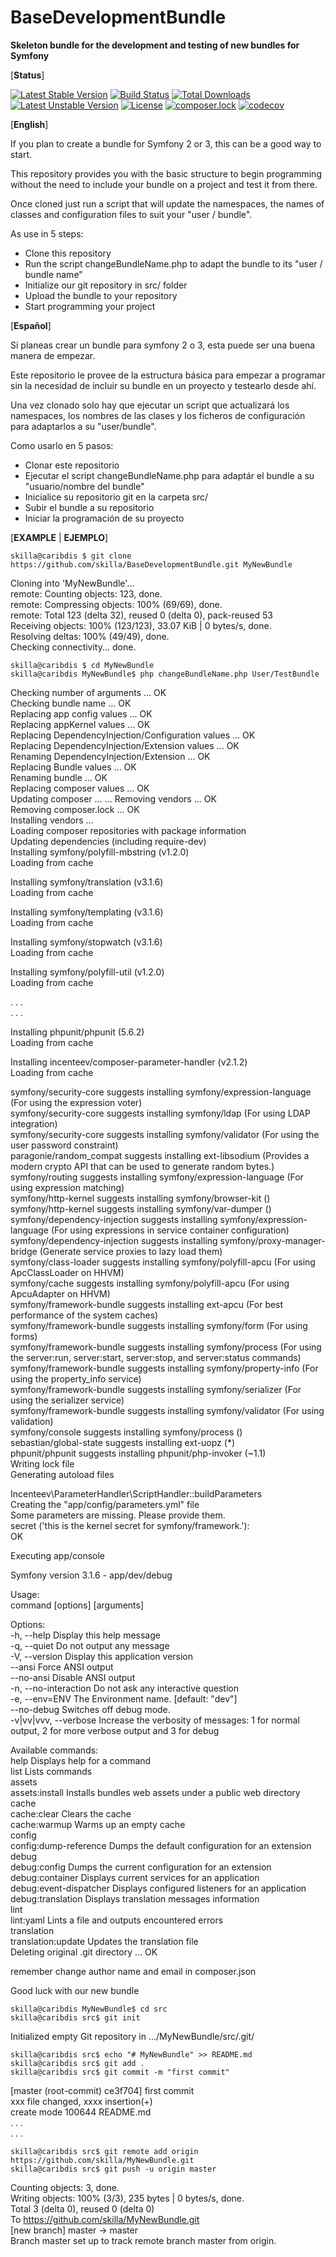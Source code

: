 # BaseDevelopmentBundle

__Skeleton bundle for the development and testing of new bundles for Symfony__

[__Status__]

[![Latest Stable Version](https://img.shields.io/github/release/skilla/BaseDevelopmentBundle.svg)](https://packagist.org/packages/skilla/base-development-bundle#1.0.0)
[![Build Status](https://travis-ci.org/skilla/BaseDevelopmentBundle.svg?branch=master)](https://travis-ci.org/skilla/BaseDevelopmentBundle)
[![Total Downloads](https://poser.pugx.org/skilla/base-development-bundle/downloads)](https://packagist.org/packages/skilla/base-development-bundle)
[![Latest Unstable Version](https://poser.pugx.org/skilla/base-development-bundle/v/unstable)](https://packagist.org/packages/skilla/base-development-bundle#dev-master)
[![License](https://poser.pugx.org/skilla/base-development-bundle/license)](https://packagist.org/packages/skilla/base-development-bundle)
[![composer.lock](https://poser.pugx.org/skilla/base-development-bundle/composerlock)](https://packagist.org/packages/skilla/base-development-bundle)
[![codecov](https://codecov.io/gh/skilla/BaseDevelopmentBundle/branch/master/graph/badge.svg)](https://codecov.io/gh/skilla/BaseDevelopmentBundle)

[__English__]

If you plan to create a bundle for Symfony 2 or 3, this can be a good way to start.

This repository provides you with the basic structure to begin programming without the need to include your bundle on a project and test it from there.

Once cloned just run a script that will update the namespaces, the names of classes and configuration files to suit your "user / bundle".

As use in 5 steps:
- Clone this repository
- Run the script changeBundleName.php to adapt the bundle to its "user / bundle name"
- Initialize our git repository in src/ folder
- Upload the bundle to your repository
- Start programming your project

[__Español__]

Si planeas crear un bundle para symfony 2 o 3, esta puede ser una buena manera de empezar.

Este repositorio le provee de la estructura básica para empezar a programar sin la necesidad de incluir su bundle en un proyecto y testearlo desde ahí.

Una vez clonado solo hay que ejecutar un script que actualizará los namespaces, los nombres de las clases y los ficheros de configuración para adaptarlos a su "user/bundle".

Como usarlo en 5 pasos:
- Clonar este repositorio
- Ejecutar el script changeBundleName.php para adaptár el bundle a su "usuario/nombre del bundle"
- Inicialice su repositorio git en la carpeta src/
- Subir el bundle a su repositorio
- Iniciar la programación de su proyecto


[__EXAMPLE__ | __EJEMPLO__]

```shell
skilla@caribdis $ git clone https://github.com/skilla/BaseDevelopmentBundle.git MyNewBundle
```

Cloning into 'MyNewBundle'...  
remote: Counting objects: 123, done.  
remote: Compressing objects: 100% (69/69), done.  
remote: Total 123 (delta 32), reused 0 (delta 0), pack-reused 53  
Receiving objects: 100% (123/123), 33.07 KiB | 0 bytes/s, done.  
Resolving deltas: 100% (49/49), done.  
Checking connectivity... done.  

```shell
skilla@caribdis $ cd MyNewBundle
skilla@caribdis MyNewBundle$ php changeBundleName.php User/TestBundle
```
 Checking number of arguments ... OK  
 Checking bundle name ... OK  
 Replacing app config values ... OK  
 Replacing appKernel values ... OK  
 Replacing DependencyInjection/Configuration values ... OK  
 Replacing DependencyInjection/Extension values ... OK  
 Renaming DependencyInjection/Extension ... OK  
 Replacing Bundle values ... OK  
 Renaming bundle ... OK  
 Replacing composer values ... OK  
 Updating composer ... ...  Removing vendors ... OK  
 Removing composer.lock ... OK  
 Installing vendors ...  
Loading composer repositories with package information  
Updating dependencies (including require-dev)  
   Installing symfony/polyfill-mbstring (v1.2.0)  
   Loading from cache  

   Installing symfony/translation (v3.1.6)  
   Loading from cache  

   Installing symfony/templating (v3.1.6)  
   Loading from cache  

   Installing symfony/stopwatch (v3.1.6)  
   Loading from cache  

   Installing symfony/polyfill-util (v1.2.0)  
   Loading from cache  

   . . .  
   . . .  
   
   Installing phpunit/phpunit (5.6.2)  
   Loading from cache  

   Installing incenteev/composer-parameter-handler (v2.1.2)  
   Loading from cache  

symfony/security-core suggests installing symfony/expression-language (For using the expression voter)  
symfony/security-core suggests installing symfony/ldap (For using LDAP integration)  
symfony/security-core suggests installing symfony/validator (For using the user password constraint)  
paragonie/random_compat suggests installing ext-libsodium (Provides a modern crypto API that can be used to generate random bytes.)  
symfony/routing suggests installing symfony/expression-language (For using expression matching)  
symfony/http-kernel suggests installing symfony/browser-kit ()  
symfony/http-kernel suggests installing symfony/var-dumper ()  
symfony/dependency-injection suggests installing symfony/expression-language (For using expressions in service container configuration)  
symfony/dependency-injection suggests installing symfony/proxy-manager-bridge (Generate service proxies to lazy load them)  
symfony/class-loader suggests installing symfony/polyfill-apcu (For using ApcClassLoader on HHVM)  
symfony/cache suggests installing symfony/polyfill-apcu (For using ApcuAdapter on HHVM)  
symfony/framework-bundle suggests installing ext-apcu (For best performance of the system caches)  
symfony/framework-bundle suggests installing symfony/form (For using forms)  
symfony/framework-bundle suggests installing symfony/process (For using the server:run, server:start, server:stop, and server:status commands)  
symfony/framework-bundle suggests installing symfony/property-info (For using the property_info service)  
symfony/framework-bundle suggests installing symfony/serializer (For using the serializer service)  
symfony/framework-bundle suggests installing symfony/validator (For using validation)  
symfony/console suggests installing symfony/process ()  
sebastian/global-state suggests installing ext-uopz (*)  
phpunit/phpunit suggests installing phpunit/php-invoker (~1.1)  
Writing lock file  
Generating autoload files  

Incenteev\ParameterHandler\ScriptHandler::buildParameters  
Creating the "app/config/parameters.yml" file  
Some parameters are missing. Please provide them.  
secret ('this is the kernel secret for symfony/framework.'):  
OK

 Executing app/console

Symfony version 3.1.6 - app/dev/debug

Usage:  
  command [options] [arguments]

Options:  
  -h, --help            Display this help message  
  -q, --quiet           Do not output any message  
  -V, --version         Display this application version  
      --ansi            Force ANSI output  
      --no-ansi         Disable ANSI output  
  -n, --no-interaction  Do not ask any interactive question  
  -e, --env=ENV         The Environment name. [default: "dev"]  
      --no-debug        Switches off debug mode.  
  -v|vv|vvv, --verbose  Increase the verbosity of messages: 1 for normal output, 2 for more verbose output and 3 for debug  

Available commands:  
  help                    Displays help for a command  
  list                    Lists commands  
 assets  
  assets:install          Installs bundles web assets under a public web directory  
 cache  
  cache:clear             Clears the cache  
  cache:warmup            Warms up an empty cache  
 config  
  config:dump-reference   Dumps the default configuration for an extension  
 debug  
  debug:config            Dumps the current configuration for an extension  
  debug:container         Displays current services for an application  
  debug:event-dispatcher  Displays configured listeners for an application  
  debug:translation       Displays translation messages information  
 lint  
  lint:yaml               Lints a file and outputs encountered errors  
 translation  
  translation:update      Updates the translation file  
 Deleting original .git directory ... OK  

 remember change author name and email in composer.json  
 
 Good luck with our new bundle  

```shell
skilla@caribdis MyNewBundle$ cd src
skilla@caribdis src$ git init
```
Initialized empty Git repository in .../MyNewBundle/src/.git/
```shell
skilla@caribdis src$ echo "# MyNewBundle" >> README.md
skilla@caribdis src$ git add .
skilla@caribdis src$ git commit -m "first commit"
```
[master (root-commit) ce3f704] first commit  
 xxx file changed, xxxx insertion(+)  
 create mode 100644 README.md  
 . . .  
 . . .  
```shell
skilla@caribdis src$ git remote add origin https://github.com/skilla/MyNewBundle.git
skilla@caribdis src$ git push -u origin master
```
Counting objects: 3, done.  
Writing objects: 100% (3/3), 235 bytes | 0 bytes/s, done.  
Total 3 (delta 0), reused 0 (delta 0)  
To https://github.com/skilla/MyNewBundle.git  
[new branch]      master -> master  
Branch master set up to track remote branch master from origin.  
